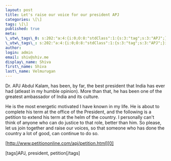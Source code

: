 ```yaml
---
layout: post
title: Let's raise our voice for our president APJ
categories: \[\]
tags: \[\]
published: true
meta:
\_utw\_tags\_0: s:202:"a:4:{i:0;O:8:"stdClass":1:{s:3:"tag";s:3:"APJ";}i:1;O:8:"stdClass":1:{s:3:"tag";s:8:"petition";}i:2;O:8:"stdClass":1:{s:3:"tag";s:9:"president";}i:3;O:8:"stdClass":1:{s:3:"tag";s:15:"Random-Thoughts";}}";
\_utw\_tags\_: s:202:"a:4:{i:0;O:8:"stdClass":1:{s:3:"tag";s:3:"APJ";}i:1;O:8:"stdClass":1:{s:3:"tag";s:8:"petition";}i:2;O:8:"stdClass":1:{s:3:"tag";s:9:"president";}i:3;O:8:"stdClass":1:{s:3:"tag";s:15:"Random-Thoughts";}}";
author:
login: admin
email: shiv@shiv.me
display\_name: Shiva
first\_name: Shiva
last\_name: Velmurugan
---
```


Dr. APJ Abdul Kalam, has been, by far, the best president that India has ever had (atleast in my humble opinion). More than that, he has been one of the greatest ambassador of India and its culture.

He is the most energetic  motivated I have known in my life. He is about to complete his term at the office of the President, and the following is a petition to extend his term at the helm of the country. I personally can't think of anyone who can do justice to that role, better than him. So please, let us join together and raise our voices, so that someone who has done the country a lot of good, can continue to do so.

[http://www.petitiononline.com/apj/petition.html][0]

\[tags\]APJ, president, petition\[/tags\]


[0]: http://www.petitiononline.com/apj/petition.html "http://www.petitiononline.com/apj/petition.html"